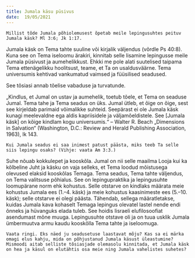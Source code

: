 ```yaml
---
title: Jumala käsu püsivus  
date:  19/05/2021  
---
```


`Millist tõde Jumala põhiolemusest õpetab meile lepingusuhtes peituv Jumala käsk? Ml 3:6; Jk 1:17.`

Jumala käsk on Tema tahte suuline või kirjalik väljendus (võrdle Ps 40:8). Kuna see on Tema iseloomu ärakiri, kinnitab selle lisamine lepingusse meile Jumala püsivust ja aumehelikkust. Ehkki me pole alati suutelised taipama Tema ettenägelikku hoolitsust, teame, et Ta on usaldusväärne. Tema universumis kehtivad vankumatud vaimsed ja füüsilised seadused.

See tõsiasi annab tõelise vabaduse ja turvatunde.

„Kindlus, et Jumal on ustav ja aumehelik, toetub tõele, et Tema on seaduse Jumal. Tema tahe ja Tema seadus on üks. Jumal ütleb, et õige on õige, sest see kirjeldab parimaid võimalikke suhteid. Seepärast ei ole Jumala käsk kunagi meelevaldne ega aldis kapriisidele ja väljamõeldistele. See [Jumala käsk] on kõige kindlam kogu universumis.“ – Walter R. Beach „Dimensions in Salvation“ (Washington, D.C.: Review and Herald Publishing Association, 1963), lk 143.

`Kui Jumala seadus ei saa inimest patust päästa, miks teeb Ta selle siis lepingu osaks? (Vihje: vaata Am 3:3.)`

Suhe nõuab kokkulepet ja kooskõla. Jumal on nii selle maailma Looja kui ka kõlbeline Juht ja käsku on vaja selleks, et Tema loodud mõistusega olevused elaksid kooskõlas Temaga. Tema seadus, Tema tahte väljendus, on Tema valitsuse põhialus. See on lepingupraktika ja lepingusuhte loomupärane norm ehk kohustus. Selle otstarve on kindlaks määrata meie kohustus Jumala ees (1.–4. käsk) ja meie kohustus kaasinimeste ees (5.–10. käsk); selle otstarve ei olegi päästa. Tähendab, sellega määratletakse, kuidas Jumala kava kohaselt Temaga lepingus olevatel lastel nende endi õnneks ja hüvanguks elada tuleb. See hoidis Iisraeli elufilosoofiat asendumast mõne muuga. Lepingusuhte otstave oli ja on tuua usklik Jumala ümbermuutva armu kaudu kooskõlla Tema tahte ja iseloomuga.

`Vaata ringi. Eks näed ju seadusetuse laastavat mõju? Kas sa ei märka omagi elus kahju, mida on põhjustanud Jumala käsust üleastumine? Mismoodi aitab selliste tõsiasjade olemasolu kinnitada, et Jumala käsk on hea ja käsul on elutähtis osa meie ning Jumala vahelistes suhetes?`